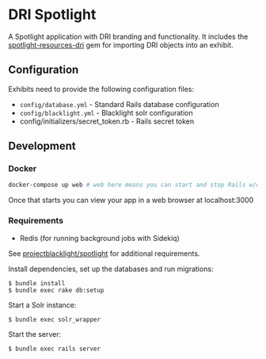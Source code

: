 # DRI Spotlight

A Spotlight application with DRI branding and functionality. It includes the [spotlight-resources-dri](https://github.com/Digital-Repository-of-Ireland/spotlight-resources-dri) gem for importing DRI objects into an exhibit.

## Configuration

Exhibits need to provide the following configuration files:

* `config/database.yml` - Standard Rails database configuration
* `config/blacklight.yml` - Blacklight solr configuration
* config/initializers/secret_token.rb - Rails secret token

## Development

### Docker

```bash
docker-compose up web # web here means you can start and stop Rails w/o starting or stopping other services. `docker-compose stop` when done shuts everything else down.
```

Once that starts you can view your app in a web browser at localhost:3000

### Requirements
- Redis (for running background jobs with Sidekiq)

See [projectblacklight/spotlight](https://github.com/projectblacklight/spotlight) for additional requirements.

Install dependencies, set up the databases and run migrations:
```console
$ bundle install
$ bundle exec rake db:setup
```

Start a Solr instance:
```console
$ bundle exec solr_wrapper
```

Start the server:
```console
$ bundle exec rails server
```
